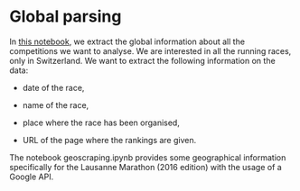 # Global parsing

In [this notebook](global_parsing.ipynb), we extract the global information about all the competitions 
we want to analyse. We are interested in all the running races, only in 
Switzerland. We want to extract the following information on the data:

* date of the race,

* name of the race,

* place where the race has been organised,

* URL of the page where the rankings are given.

The notebook geoscraping.ipynb provides some geographical information specifically for the Lausanne Marathon (2016 edition) with the usage of a Google API.
